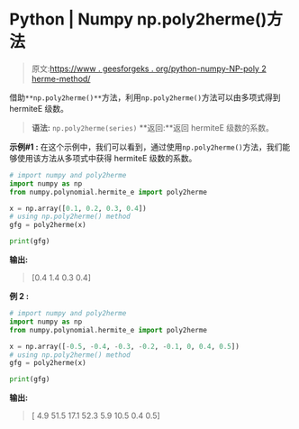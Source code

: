 # Python | Numpy np.poly2herme()方法

> 原文:[https://www . geesforgeks . org/python-numpy-NP-poly 2 herme-method/](https://www.geeksforgeeks.org/python-numpy-np-poly2herme-method/)

借助`**np.poly2herme()**`方法，利用`np.poly2herme()`方法可以由多项式得到 hermiteE 级数。

> **语法:** `np.poly2herme(series)`
> **返回:**返回 hermiteE 级数的系数。

**示例#1 :**
在这个示例中，我们可以看到，通过使用`np.poly2herme()`方法，我们能够使用该方法从多项式中获得 hermiteE 级数的系数。

```py
# import numpy and poly2herme
import numpy as np
from numpy.polynomial.hermite_e import poly2herme

x = np.array([0.1, 0.2, 0.3, 0.4])
# using np.poly2herme() method
gfg = poly2herme(x)

print(gfg)
```

**输出:**

> [0.4 1.4 0.3 0.4]

**例 2 :**

```py
# import numpy and poly2herme
import numpy as np
from numpy.polynomial.hermite_e import poly2herme

x = np.array([-0.5, -0.4, -0.3, -0.2, -0.1, 0, 0.4, 0.5])
# using np.poly2herme() method
gfg = poly2herme(x)

print(gfg)
```

**输出:**

> [ 4.9 51.5 17.1 52.3 5.9 10.5 0.4 0.5]